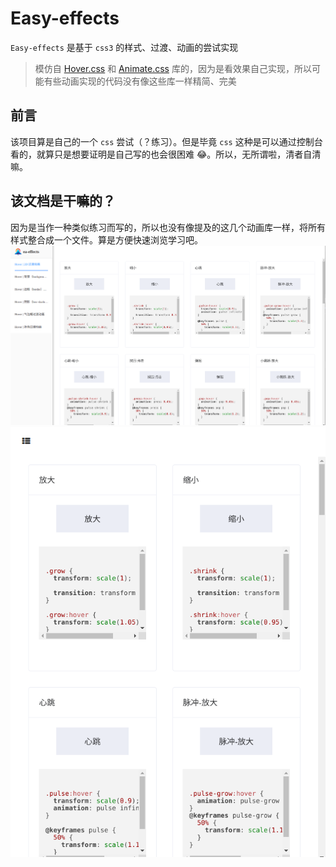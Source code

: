 # Easy-effects

`Easy-effects` 是基于 `css3` 的样式、过渡、动画的尝试实现

> 模仿自 [Hover.css](https://ianlunn.github.io/Hover/) 和 [Animate.css](https://animate.style/) 库的，因为是看效果自己实现，所以可能有些动画实现的代码没有像这些库一样精简、完美

## 前言

该项目算是自己的一个 `css` 尝试（？练习）。但是毕竟 `css` 这种是可以通过控制台看的，就算只是想要证明是自己写的也会很困难 😂。所以，无所谓啦，清者自清嘛。

## 该文档是干嘛的？

因为是当作一种类似练习而写的，所以也没有像提及的这几个动画库一样，将所有样式整合成一个文件。算是方便快速浏览学习吧。
![PC](./public/assets-md/页面展示-PC.png)
![mobile](./public/assets-md/页面展示-mobile.png)

